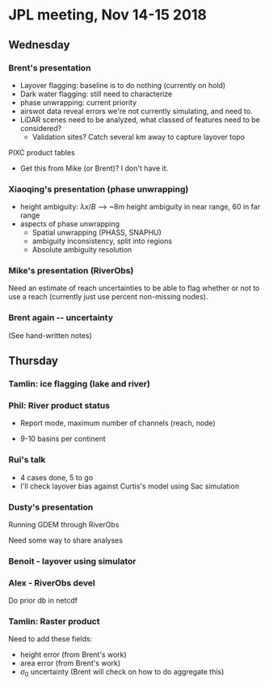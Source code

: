 # JPL meeting, Nov 14-15 2018



## Wednesday

### Brent's presentation

- Layover flagging: baseline is to do nothing (currently on hold)
- Dark water flagging: still need to characterize
- phase unwrapping: current priority
- airswot data reveal errors we're not currently simulating, and need to.
- LiDAR scenes need to be analyzed, what classed of features need to be considered?
  - Validation sites? Catch several km away to capture layover topo



PIXC product tables

- Get this from Mike (or Brent)? I don't have it. 

### Xiaoqing's presentation (phase unwrapping)

- height ambiguity: $\lambda x / B$ --> ~8m height ambiguity in near range, 60 in far range
- aspects of phase unwrapping
  - Spatial unwrapping (PHASS, SNAPHU)
  - ambiguity inconsistency, split into regions
  - Absolute ambiguity resolution



### Mike's presentation (RiverObs)



Need an estimate of reach uncertainties to be able to flag whether or not to use a reach (currently just use percent non-missing nodes). 



### Brent again -- uncertainty

(See hand-written notes)



## Thursday

### Tamlin: ice flagging (lake and river)

 

### Phil: River product status

- Report mode, maximum number of channels (reach, node)

- 9-10 basins per continent



### Rui's talk

- 4 cases done, 5 to go
- I'll check layover bias against Curtis's model using Sac simulation



### Dusty's presentation

Running GDEM through RiverObs

Need some way to share analyses



### Benoit - layover using simulator



### Alex - RiverObs devel

Do prior db in netcdf



### Tamlin: Raster product

Need to add these fields:

- height error (from Brent's work)
- area error (from Brent's work)
- $\sigma_0$ uncertainty (Brent will check on how to do aggregate this)







